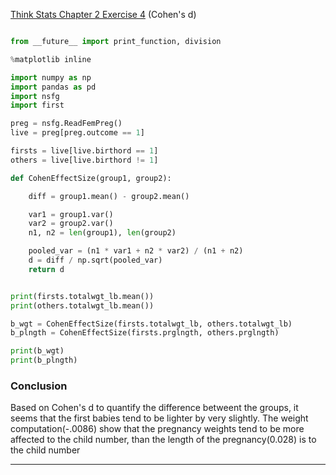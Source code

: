[Think Stats Chapter 2 Exercise 4](http://greenteapress.com/thinkstats2/html/thinkstats2003.html#toc24) (Cohen's d)

```python

from __future__ import print_function, division

%matplotlib inline

import numpy as np
import pandas as pd
import nsfg
import first

preg = nsfg.ReadFemPreg()
live = preg[preg.outcome == 1]

firsts = live[live.birthord == 1]
others = live[live.birthord != 1]

def CohenEffectSize(group1, group2):

    diff = group1.mean() - group2.mean()

    var1 = group1.var()
    var2 = group2.var()
    n1, n2 = len(group1), len(group2)

    pooled_var = (n1 * var1 + n2 * var2) / (n1 + n2)
    d = diff / np.sqrt(pooled_var)
    return d


print(firsts.totalwgt_lb.mean())
print(others.totalwgt_lb.mean())

b_wgt = CohenEffectSize(firsts.totalwgt_lb, others.totalwgt_lb)
b_plngth = CohenEffectSize(firsts.prglngth, others.prglngth)

print(b_wgt)
print(b_plngth)

```

### Conclusion

Based on Cohen's d to quantify the difference betweent the groups, it seems that the first babies tend to be lighter by very slightly. The weight computation(-.0086) show that the pregnancy weights tend to be more affected to the child number, than the length of the pregnancy(0.028) is to the child number

---
